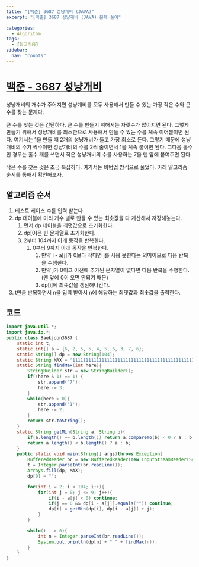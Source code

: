 ```yaml
---
title: "[백준] 3687 성냥개비 (JAVA)"
excerpt: "[백준] 3687 성냥개비 (JAVA) 문제 풀이"

categories:
  - Algorithm
tags:
  - [알고리즘]
sidebar:
  nav: "counts"
---
```


# [백준 - 3687 성냥개비](https://www.acmicpc.net/problem/3687)

성냥개비의 개수가 주어지면 성냥개비를 모두 사용해서 만들 수 있는 가장 작은 수와 큰 수를 찾는 문제다.

큰 수를 찾는 것은 간단하다. 큰 수를 만들기 위해서는 자릿수가 많이지면 된다. 그렇게 만들기 위해서 성냥개비를 최소한으로 사용해서 만들 수 있는 수를 계속 이어붙이면 된다. 여기서는 1을 만들 때 2개의 성냥개비가 들고 가장 최소로 든다. 그렇기 때문에 성냥개비의 수가 짝수이면 성냥개비의 수를 2씩 줄이면서 1을 계속 붙이면 된다. 그다음 홀수인 경우는 홀수 개를 쓰면서 작은 성냥개비의 수를 사용하는 7을 맨 앞에 붙여주면 된다.

작은 수를 찾는 것은 조금 복잡하다. 여기서는 바텀업 방식으로 풀었다. 아래 알고리즘 순서를 통해서 확인해보자.

## 알고리즘 순서

1. 테스트 케이스 수를 입력 받는다.
2. dp 테이블에 미리 개수 별로 만들 수 있는 최솟값을 다 계산해서 저장해놓는다.
   1. 먼저 dp 테이블을 최댓값으로 초기화한다.
   2. dp[0]은 빈 문자열로 초기화한다.
   3. 2부터 104까지 아래 동작을 반복한다.
      1. 0부터 9까지 아래 동작을 반복한다.
         1. 만약 i - a[j]가 0보다 작다면 j를 사용 못한다는 의미이므로 다음 반복을 수행한다.
         2. 만약 j가 0이고 이전에 추가된 문자열이 없다면 다음 반복을 수행한다. (맨 앞에 0이 오면 안되기 때문)
         3. dp[i]에 최솟값을 갱신해나간다.
3. t만큼 반복하면서 n을 입력 받아서 n에 해당하는 최댓값과 최솟값을 출력한다.

## 코드

```java
import java.util.*;
import java.io.*;
public class Baekjoon3687 {
    static int t;
    static int[] a = {6, 2, 5, 5, 4, 5, 6, 3, 7, 6};
    static String[] dp = new String[104];
    static String MAX = "111111111111111111111111111111111111111111111111119";
    static String findMax(int here){
        StringBuilder str = new StringBuilder();
        if((here & 1) == 1) {
            str.append('7');
            here -= 3;
        }
        while(here > 0){
            str.append('1');
            here -= 2;
        }
        return str.toString();
    }
    static String getMin(String a, String b){
        if(a.length() == b.length()) return a.compareTo(b) < 0 ? a : b;
        return a.length() < b.length() ? a : b;
    }
    public static void main(String[] args)throws Exception{
        BufferedReader br = new BufferedReader(new InputStreamReader(System.in));
        t = Integer.parseInt(br.readLine());
        Arrays.fill(dp, MAX);
        dp[0] = "";

        for(int i = 2; i < 104; i++){
            for(int j = 0; j <= 9; j++){
                if(i - a[j] < 0) continue;
                if(j == 0 && dp[i - a[j]].equals("")) continue;
                dp[i] = getMin(dp[i], dp[i - a[j]] + j);
            }
        }

        while(t-- > 0){
            int n = Integer.parseInt(br.readLine());
            System.out.println(dp[n] + " " + findMax(n));
        }
    }
}
```

